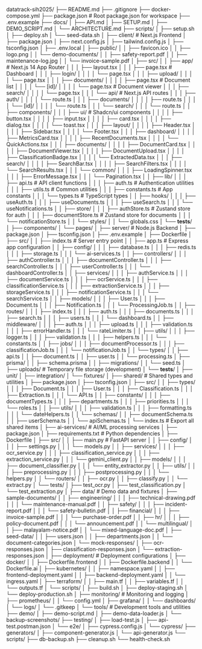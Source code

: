 datatrack-sih2025/
├── README.md
├── .gitignore
├── docker-compose.yml
├── package.json                    # Root package.json for workspace
├── .env.example
├── docs/
│   ├── API.md
│   ├── SETUP.md
│   ├── DEMO_SCRIPT.md
│   └── ARCHITECTURE.md
├── scripts/
│   ├── setup.sh
│   ├── deploy.sh
│   └── seed-data.sh
│
├── client/                         # Next.js Frontend
│   ├── package.json
│   ├── next.config.js
│   ├── tailwind.config.js
│   ├── tsconfig.json
│   ├── .env.local
│   ├── public/
│   │   ├── favicon.ico
│   │   ├── logo.png
│   │   └── demo-documents/
│   │       ├── safety-report.pdf
│   │       ├── maintenance-log.jpg
│   │       └── invoice-sample.pdf
│   ├── src/
│   │   ├── app/                    # Next.js 14 App Router
│   │   │   ├── layout.tsx
│   │   │   ├── page.tsx           # Dashboard
│   │   │   ├── login/
│   │   │   │   └── page.tsx
│   │   │   ├── upload/
│   │   │   │   └── page.tsx
│   │   │   ├── documents/
│   │   │   │   ├── page.tsx       # Document list
│   │   │   │   └── [id]/
│   │   │   │       └── page.tsx   # Document viewer
│   │   │   ├── search/
│   │   │   │   └── page.tsx
│   │   │   └── api/               # Next.js API routes
│   │   │       ├── auth/
│   │   │       │   └── route.ts
│   │   │       ├── documents/
│   │   │       │   ├── route.ts
│   │   │       │   └── [id]/
│   │   │       │       └── route.ts
│   │   │       └── search/
│   │   │           └── route.ts
│   │   ├── components/
│   │   │   ├── ui/                # Shadcn/ui components
│   │   │   │   ├── button.tsx
│   │   │   │   ├── input.tsx
│   │   │   │   ├── card.tsx
│   │   │   │   ├── dialog.tsx
│   │   │   │   └── toast.tsx
│   │   │   ├── layout/
│   │   │   │   ├── Header.tsx
│   │   │   │   ├── Sidebar.tsx
│   │   │   │   └── Footer.tsx
│   │   │   ├── dashboard/
│   │   │   │   ├── MetricsCard.tsx
│   │   │   │   ├── RecentDocuments.tsx
│   │   │   │   └── QuickActions.tsx
│   │   │   ├── documents/
│   │   │   │   ├── DocumentCard.tsx
│   │   │   │   ├── DocumentViewer.tsx
│   │   │   │   ├── DocumentUpload.tsx
│   │   │   │   ├── ClassificationBadge.tsx
│   │   │   │   └── ExtractedData.tsx
│   │   │   ├── search/
│   │   │   │   ├── SearchBar.tsx
│   │   │   │   ├── SearchFilters.tsx
│   │   │   │   └── SearchResults.tsx
│   │   │   └── common/
│   │   │       ├── LoadingSpinner.tsx
│   │   │       ├── ErrorMessage.tsx
│   │   │       └── Pagination.tsx
│   │   ├── lib/
│   │   │   ├── api.ts             # API client functions
│   │   │   ├── auth.ts            # Authentication utilities
│   │   │   ├── utils.ts           # Common utilities
│   │   │   ├── constants.ts       # App constants
│   │   │   └── types.ts           # TypeScript types
│   │   ├── hooks/
│   │   │   ├── useAuth.ts
│   │   │   ├── useDocuments.ts
│   │   │   ├── useSearch.ts
│   │   │   └── useNotifications.ts
│   │   ├── store/
│   │   │   ├── authStore.ts       # Zustand store for auth
│   │   │   ├── documentStore.ts   # Zustand store for documents
│   │   │   └── notificationStore.ts
│   │   └── styles/
│   │       └── globals.css
│   └── __tests__/
│       ├── components/
│       └── pages/
│
├── server/                         # Node.js Backend
│   ├── package.json
│   ├── tsconfig.json
│   ├── .env.example
│   ├── Dockerfile
│   ├── src/
│   │   ├── index.ts               # Server entry point
│   │   ├── app.ts                 # Express app configuration
│   │   ├── config/
│   │   │   ├── database.ts
│   │   │   ├── redis.ts
│   │   │   ├── storage.ts
│   │   │   └── ai-services.ts
│   │   ├── controllers/
│   │   │   ├── authController.ts
│   │   │   ├── documentController.ts
│   │   │   ├── searchController.ts
│   │   │   ├── userController.ts
│   │   │   └── dashboardController.ts
│   │   ├── services/
│   │   │   ├── authService.ts
│   │   │   ├── documentService.ts
│   │   │   ├── ocrService.ts
│   │   │   ├── classificationService.ts
│   │   │   ├── extractionService.ts
│   │   │   ├── storageService.ts
│   │   │   ├── notificationService.ts
│   │   │   └── searchService.ts
│   │   ├── models/
│   │   │   ├── User.ts
│   │   │   ├── Document.ts
│   │   │   ├── Notification.ts
│   │   │   └── ProcessingJob.ts
│   │   ├── routes/
│   │   │   ├── index.ts
│   │   │   ├── auth.ts
│   │   │   ├── documents.ts
│   │   │   ├── search.ts
│   │   │   ├── users.ts
│   │   │   └── dashboard.ts
│   │   ├── middleware/
│   │   │   ├── auth.ts
│   │   │   ├── upload.ts
│   │   │   ├── validation.ts
│   │   │   ├── errorHandler.ts
│   │   │   └── rateLimiter.ts
│   │   ├── utils/
│   │   │   ├── logger.ts
│   │   │   ├── validation.ts
│   │   │   ├── helpers.ts
│   │   │   └── constants.ts
│   │   ├── jobs/
│   │   │   ├── documentProcessor.ts
│   │   │   ├── classificationJob.ts
│   │   │   └── notificationJob.ts
│   │   └── types/
│   │       ├── api.ts
│   │       ├── document.ts
│   │       ├── user.ts
│   │       └── processing.ts
│   ├── prisma/
│   │   ├── schema.prisma
│   │   ├── migrations/
│   │   └── seed.ts
│   ├── uploads/                    # Temporary file storage (development)
│   └── __tests__/
│       ├── unit/
│       ├── integration/
│       └── fixtures/
│
├── shared/                         # Shared types and utilities
│   ├── package.json
│   ├── tsconfig.json
│   ├── src/
│   │   ├── types/
│   │   │   ├── Document.ts
│   │   │   ├── User.ts
│   │   │   ├── Classification.ts
│   │   │   ├── Extraction.ts
│   │   │   └── API.ts
│   │   ├── constants/
│   │   │   ├── documentTypes.ts
│   │   │   ├── departments.ts
│   │   │   ├── priorities.ts
│   │   │   └── roles.ts
│   │   ├── utils/
│   │   │   ├── validation.ts
│   │   │   ├── formatting.ts
│   │   │   └── dateHelpers.ts
│   │   └── schemas/
│   │       ├── documentSchema.ts
│   │       ├── userSchema.ts
│   │       └── apiSchemas.ts
│   └── index.ts                   # Export all shared items
│
├── ai-services/                    # AI/ML processing services
│   ├── package.json
│   ├── requirements.txt           # Python dependencies
│   ├── Dockerfile
│   ├── src/
│   │   ├── main.py               # FastAPI server
│   │   ├── config/
│   │   │   ├── settings.py
│   │   │   └── models.py
│   │   ├── services/
│   │   │   ├── ocr_service.py
│   │   │   ├── classification_service.py
│   │   │   ├── extraction_service.py
│   │   │   └── gemini_client.py
│   │   ├── models/
│   │   │   ├── document_classifier.py
│   │   │   └── entity_extractor.py
│   │   ├── utils/
│   │   │   ├── preprocessing.py
│   │   │   ├── postprocessing.py
│   │   │   └── helpers.py
│   │   └── routers/
│   │       ├── ocr.py
│   │       ├── classify.py
│   │       └── extract.py
│   └── tests/
│       ├── test_ocr.py
│       ├── test_classification.py
│       └── test_extraction.py
│
├── data/                          # Demo data and fixtures
│   ├── sample-documents/
│   │   ├── engineering/
│   │   │   ├── technical-drawing.pdf
│   │   │   └── maintenance-manual.pdf
│   │   ├── safety/
│   │   │   ├── incident-report.pdf
│   │   │   └── safety-bulletin.pdf
│   │   ├── financial/
│   │   │   ├── invoice-sample.pdf
│   │   │   └── purchase-order.pdf
│   │   ├── hr/
│   │   │   ├── policy-document.pdf
│   │   │   └── announcement.pdf
│   │   └── multilingual/
│   │       ├── malayalam-notice.pdf
│   │       └── mixed-language-doc.pdf
│   ├── seed-data/
│   │   ├── users.json
│   │   ├── departments.json
│   │   └── document-categories.json
│   └── mock-responses/
│       ├── ocr-responses.json
│       ├── classification-responses.json
│       └── extraction-responses.json
│
├── deployment/                    # Deployment configurations
│   ├── docker/
│   │   ├── Dockerfile.frontend
│   │   ├── Dockerfile.backend
│   │   └── Dockerfile.ai
│   ├── kubernetes/
│   │   ├── namespace.yaml
│   │   ├── frontend-deployment.yaml
│   │   ├── backend-deployment.yaml
│   │   └── ingress.yaml
│   ├── terraform/
│   │   ├── main.tf
│   │   ├── variables.tf
│   │   └── outputs.tf
│   └── scripts/
│       ├── build.sh
│       ├── deploy-staging.sh
│       └── deploy-production.sh
│
├── monitoring/                    # Monitoring and logging
│   ├── prometheus/
│   │   └── config.yml
│   ├── grafana/
│   │   └── dashboards/
│   └── logs/
│       └── .gitkeep
│
└── tools/                         # Development tools and utilities
    ├── demo/
    │   ├── demo-script.md
    │   ├── demo-data-loader.js
    │   └── backup-screenshots/
    ├── testing/
    │   ├── load-test.js
    │   ├── api-test.postman.json
    │   └── e2e/
    │       ├── cypress.config.js
    │       └── cypress/
    ├── generators/
    │   ├── component-generator.js
    │   └── api-generator.js
    └── scripts/
        ├── db-backup.sh
        ├── cleanup.sh
        └── health-check.sh